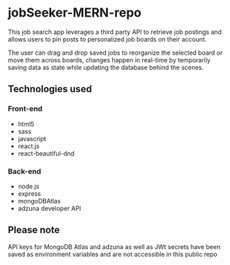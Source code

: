 # jobSeeker-MERN-repo

This job search app leverages a third party API to retrieve job postings and allows users to pin posts to personalized job boards on their account.

The user can drag and drop saved jobs to reorganize the selected board or move them across boards, changes happen in real-time by temporarily saving data as state while updating the database behind the scenes.

## Technologies used

### Front-end
- html5
- sass
- javascript
- react.js
- react-beautiful-dnd

### Back-end
- node.js
- express
- mongoDBAtlas
- adzuna developer API

## Please note

API keys for MongoDB Atlas and adzuna as well as JWt secrets have been saved as environment variables and are not accessible in this public repo
